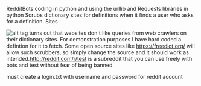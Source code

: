 RedditBots
coding in python and using the urllib and Requests libraries in python
Scrubs dictionary sites for definitions when it finds a user who asks for a definition. 
Sites

![alt tag](https://github.com/austings/RedditBots/blob/master/preview3.png)
turns out that websites don't like queries from web crawlers on their dictionary sites. For demonstration purposes I have hard coded a defintion for it to fetch. Some open source sites like https://freedict.org/ will allow such scrubbers, so simply change the source and it should work as intended.http://reddit.com/r/test is a subreddit that you can use freely with bots and test without fear of being banned.

must create a login.txt with username and password for reddit account
